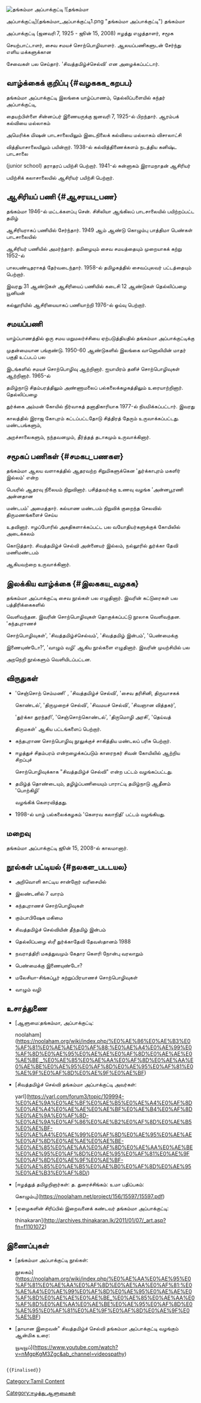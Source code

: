 ![தங்கம்மா அப்பாக்குட்டி](தங்கம்மா_அப்பாக்குட்டி.jpg "தங்கம்மா அப்பாக்குட்டி") ![தங்கம்மா
அப்பாக்குட்டி](தங்கம்மா_அப்பாக்குட்டி1.png "தங்கம்மா அப்பாக்குட்டி") தங்கம்மா
அப்பாக்குட்டி (ஜனவரி 7, 1925 - ஜூன் 15, 2008) ஈழத்து எழுத்தாளர், சமூக
செயற்பாட்டாளர், சைவ சமயச் சொற்பொழிவாளர். ஆலயப்பணிகளுடன் சேர்ந்து எளிய மக்களுக்கான
சேவைகள் பல செய்தார். 'சிவத்தமிழ்ச்செல்வி' என அழைக்கப்பட்டார்.

## வாழ்க்கைக் குறிப்பு {#வழககக_கறபப}

தங்கம்மா அப்பாக்குட்டி இலங்கை யாழ்ப்பாணம், தெல்லிப்பளையில் கந்தர் அப்பாக்குட்டி,
தையற்பிள்ளை சின்னப்பர் இணையருக்கு ஜனவரி 7, 1925-ல் பிறந்தார். ஆரம்பக் கல்வியை மல்லாகம்
அமெரிக்க மிஷன் பாடசாலையிலும் இடைநிலைக் கல்வியை மல்லாகம் விசாலாட்சி
வித்தியாசாலையிலும் பயின்றார். 1938-ல் கல்வித்திணைக்களம் நடத்திய கனிஷ்ட பாடசாலை
(junior school) தராதரப் பயிற்சி பெற்றார். 1941-ல் சுன்னாகம் இராமநாதன் ஆசிரியர்
பயிற்சிக் கலாசாலையில் ஆசிரியர் பயிற்சி பெற்றார்.

## ஆசிரியப் பணி {#ஆசரயப_பண}

தங்கம்மா 1946-ல் மட்டக்களப்பு சென். சிசிலியா ஆங்கிலப் பாடசாலையில் பயிற்றப்பட்ட தமிழ்
ஆசிரியராகப் பணியில் சேர்ந்தார். 1949 ஆம் ஆண்டு கொழும்பு பாத்திமா பெண்கள் பாடசாலையில்
ஆசிரியர் பணியில் அமர்ந்தார். தமிழையும் சைவ சமயத்தையும் முறையாகக் கற்று 1952-ல்
பாலபண்டிதராகத் தேர்வடைந்தார். 1958-ல் தமிழகத்தில் சைவப்புலவர் பட்டத்தையும் பெற்றார்.
இவரது 31 ஆண்டுகள் ஆசிரியைப் பணியில் கடைசி 12 ஆண்டுகள் தெல்லிப்பழை யூனியன்
கல்லூரியில் ஆசிரியையாகப் பணியாற்றி 1976-ல் ஓய்வு பெற்றார்.

## சமயப்பணி

யாழ்ப்பாணத்தில் ஒரு சமய மறுமலர்ச்சியை ஏற்படுத்தியதில் தங்கம்மா அப்பாக்குட்டிக்கு
முதன்மையான பங்குண்டு. 1950-60 ஆண்டுகளில் இலங்கை வானொலியின் மாதர் பகுதி உட்படப் பல
இடங்களில் சமயச் சொற்பொழிவு ஆற்றினார். ஐயாயிரம் தனிச் சொற்பொழிவுகள் ஆற்றினார். 1965-ல்
தமிழ்நாடு சிதம்பரத்திலும் அண்ணாமலைப் பல்கலைக்கழகத்திலும் உரையாற்றினார். தெல்லிப்பழை
துர்க்கை அம்மன் கோயில் நிர்வாகத் தனாதிகாரியாக 1977-ல் நியமிக்கப்பட்டார். இவரது
காலத்தில் இராஜ கோபுரம் கட்டப்பட்டதோடு சித்திரத் தேரும் உருவாக்கப்பட்டது. மண்டபங்களும்,
அறச்சாலைகளும், நந்தவனமும், தீர்த்தத் தடாகமும் உருவாக்கினார்.

## சமூகப் பணிகள் {#சமகப_பணகள}

தங்கம்மா ஆலய வளாகத்தில் ஆதரவற்ற சிறுமிகளுக்கென 'துர்க்காபுரம் மகளிர் இல்லம்' என்ற
பெயரில் ஆதரவு நிலையம் நிறுவினார். பசித்தவர்க்கு உணவு வழங்க 'அன்னபூரணி அன்னதான
மண்டபம்' அமைத்தார். கல்யாண மண்டபம் நிறுவிக் குறைந்த செலவில் திருமணங்களைச் செய்ய
உதவினார். ஈழப்போரில் அகதிகளாக்கப்பட்ட பல வயோதியர்களுக்குக் கோயிலில் அடைக்கலம்
கொடுத்தார். சிவத்தமிழ்ச் செல்வி அன்னையர் இல்லம், நல்லூரில் துர்க்கா தேவி மணிமண்டபம்
ஆகியவற்றை உருவாக்கினார்.

## இலக்கிய வாழ்க்கை {#இலககய_வழகக}

தங்கம்மா அப்பாக்குட்டி சைவ நூல்கள் பல எழுதினார். இவரின் கட்டுரைகள் பல பத்திரிக்கைகளில்
வெளிவந்தன. இவரின் சொற்பொழிவுகள் தொகுக்கப்பட்டு நூலாக வெளிவந்தன. \'கந்தபுராணச்
சொற்பொழிவுகள்\', \'சிவத்தமிழ்ச்செல்வம்\', \'சிவத்தமிழ் இன்பம்\', \'பெண்மைக்கு
இணையுண்டோ?\', \'வாழும் வழி\' ஆகிய நூல்களை எழுதினார். இவரின் முயற்சியில் பல
அறநெறி நூல்களும் வெளியிடப்பட்டன.

## விருதுகள்

-   \'செஞ்சொற் செம்மணி\' , \'சிவத்தமிழ்ச் செல்வி\', \'சைவ தரிசினி, திருவாசகக்
    கொண்டல்\', \'திருமுறைச் செல்வி\', \'சிவமயச் செல்வி\', \'சிவஞான வித்தகர்\',
    \'துர்க்கா துரந்தரி\', \'செஞ்சொற்கொண்டல்\', \'திருமொழி அரசி\', \'தெய்வத்
    திருமகள்\' ஆகிய பட்டங்களைப் பெற்றார்.
-   கந்தபுராண சொற்பொழிவு நூலுக்குச் சாகித்திய மண்டலப் பரிசு பெற்றார்.
-   ஈழத்துச் சிதம்பரம் என்றழைக்கப்படும் காரைநகர் சிவன் கோயிலில் ஆற்றிய சிறப்புச்
    சொற்பொழிவுக்காக \"சிவத்தமிழ்ச் செல்வி\" என்ற பட்டம் வழங்கப்பட்டது.
-   தமிழ்த் தொண்டையும், தழிழ்ப்பணியையும் பாராட்டி தமிழ்நாடு ஆதீனம் \'பொற்கிழி\'
    வழங்கிக் கௌரவித்தது.
-   1998-ல் யாழ் பல்கலைக்கழகம் \'கௌரவ கலாநிதி\' பட்டம் வழங்கியது.

## மறைவு

தங்கம்மா அப்பாக்குட்டி ஜூன் 15, 2008-ல் காலமானார்.

## நூல்கள் பட்டியல் {#நலகள_படடயல}

-   அறிவொளி காட்டிய சான்றோர் வரிசையில்
-   இலண்டனில் 7 வாரம்
-   கந்தபுராணச் சொற்பொழிவுகள்
-   கும்பாபிஷேக மகிமை
-   சிவத்தமிழ்ச் செல்வியின் தீந்தமிழ் இன்பம்
-   தெல்லிப்பழை ஸ்ரீ துர்க்காதேவி தேவஸ்தானம் 1988
-   நவராத்திரி மகத்துவமும் கேதார கௌரி நோன்பு வரலாறும்
-   பெண்மைக்கு இணையுண்டோ?
-   மலேசியா-சிங்கப்பூர் சுற்றுப்பிரயாணச் சொற்பொழிவுகள்
-   வாழும் வழி

## உசாத்துணை

-   [ஆளுமை:தங்கம்மா, அப்பாக்குட்டி:
    noolaham](https://noolaham.org/wiki/index.php/%E0%AE%86%E0%AE%B3%E0%AF%81%E0%AE%AE%E0%AF%88:%E0%AE%A4%E0%AE%99%E0%AF%8D%E0%AE%95%E0%AE%AE%E0%AF%8D%E0%AE%AE%E0%AE%BE,_%E0%AE%85%E0%AE%AA%E0%AF%8D%E0%AE%AA%E0%AE%BE%E0%AE%95%E0%AF%8D%E0%AE%95%E0%AF%81%E0%AE%9F%E0%AF%8D%E0%AE%9F%E0%AE%BF)
-   [சிவத்தமிழ்ச் செல்வி தங்கம்மா அப்பாக்குட்டி அவர்கள்:
    yarl](https://yarl.com/forum3/topic/109994-%E0%AE%9A%E0%AE%BF%E0%AE%B5%E0%AE%A4%E0%AF%8D%E0%AE%A4%E0%AE%AE%E0%AE%BF%E0%AE%B4%E0%AF%8D%E0%AE%9A%E0%AF%8D-%E0%AE%9A%E0%AF%86%E0%AE%B2%E0%AF%8D%E0%AE%B5%E0%AE%BF-%E0%AE%A4%E0%AE%99%E0%AF%8D%E0%AE%95%E0%AE%AE%E0%AF%8D%E0%AE%AE%E0%AE%BE-%E0%AE%85%E0%AE%AA%E0%AF%8D%E0%AE%AA%E0%AE%BE%E0%AE%95%E0%AF%8D%E0%AE%95%E0%AF%81%E0%AE%9F%E0%AF%8D%E0%AE%9F%E0%AE%BF-%E0%AE%85%E0%AE%B5%E0%AE%B0%E0%AF%8D%E0%AE%95%E0%AE%B3%E0%AF%8D/)
-   [ஈழத்துத் தமிழறிஞர்கள்: த. துரைச்சிங்கம்: உமா பதிப்பகம்:
    கொழும்பு](https://noolaham.net/project/156/15597/15597.pdf)
-   [ஏழைகளின் சிரிப்பில் இறைவனைக் கண்டவர் தங்கம்மா அப்பாக்குட்டி:
    thinakaran](http://archives.thinakaran.lk/2011/01/07/_art.asp?fn=f1101072)

## இணைப்புகள்

-   [தங்கம்மா அப்பாக்குட்டி நூல்கள்:
    நூலகம்](https://noolaham.org/wiki/index.php/%E0%AE%AA%E0%AE%95%E0%AF%81%E0%AE%AA%E0%AF%8D%E0%AE%AA%E0%AF%81:%E0%AE%A4%E0%AE%99%E0%AF%8D%E0%AE%95%E0%AE%AE%E0%AF%8D%E0%AE%AE%E0%AE%BE_%E0%AE%85%E0%AE%AA%E0%AF%8D%E0%AE%AA%E0%AE%BE%E0%AE%95%E0%AF%8D%E0%AE%95%E0%AF%81%E0%AE%9F%E0%AF%8D%E0%AE%9F%E0%AE%BF)
-   [தாயான இறைவன்\" சிவத்தமிழ்ச் செல்வி தங்கம்மா அப்பாக்குட்டி வழங்கும் ஆன்மிக உரை:
    யூடியூப்](https://www.youtube.com/watch?v=nMgpKgM3Zgc&ab_channel=videospathy)

```{=mediawiki}
{{Finalised}}
```
[Category:Tamil Content](Category:Tamil_Content "wikilink")
[Category:ஈழத்து ஆளுமைகள்](Category:ஈழத்து_ஆளுமைகள் "wikilink")
